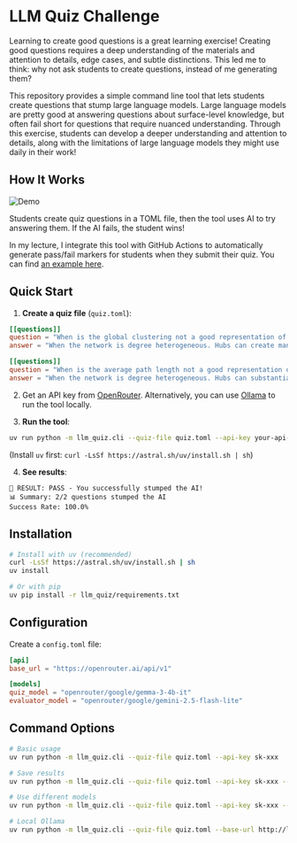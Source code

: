 # LLM Quiz Challenge

Learning to create good questions is a great learning exercise! Creating good questions requires a deep understanding of the materials and attention to details, edge cases, and subtle distinctions. This led me to think: why not ask students to create questions, instead of me generating them?

This repository provides a simple command line tool that lets students create questions that stump large language models. Large language models are pretty good at answering questions about surface-level knowledge, but often fail short for questions that require nuanced understanding. Through this exercise, students can develop a deeper understanding and attention to details, along with the limitations of large language models they might use daily in their work!

## How It Works


![Demo](./demo.gif)

Students create quiz questions in a TOML file, then the tool uses AI to try answering them. If the AI fails, the student wins!

In my lecture, I integrate this tool with GitHub Actions to automatically generate pass/fail markers for students when they submit their quiz. You can find [an example here](https://github.com/sk-classroom/advnetsci-robustness).

## Quick Start

1. **Create a quiz file** (`quiz.toml`):
```toml
[[questions]]
question = "When is the global clustering not a good representation of the network?"
answer = "When the network is degree heterogeneous. Hubs can create many triangles, not representing typical nodes."

[[questions]]
question = "When is the average path length not a good representation of the network?"
answer = "When the network is degree heterogeneous. Hubs can substantially reduce average path lengths."
```

2. Get an API key from [OpenRouter](https://openrouter.ai/api-key). Alternatively, you can use [Ollama](https://ollama.ai/) to run the tool locally.

3. **Run the tool**:
```bash
uv run python -m llm_quiz.cli --quiz-file quiz.toml --api-key your-api-key
```

(Install `uv` first: `curl -LsSf https://astral.sh/uv/install.sh | sh`)

4. **See results**:
```
🎉 RESULT: PASS - You successfully stumped the AI!
📊 Summary: 2/2 questions stumped the AI
Success Rate: 100.0%
```

## Installation

```bash
# Install with uv (recommended)
curl -LsSf https://astral.sh/uv/install.sh | sh
uv install

# Or with pip
uv pip install -r llm_quiz/requirements.txt
```

## Configuration

Create a `config.toml` file:
```toml
[api]
base_url = "https://openrouter.ai/api/v1"

[models]
quiz_model = "openrouter/google/gemma-3-4b-it"
evaluator_model = "openrouter/google/gemini-2.5-flash-lite"
```

## Command Options

```bash
# Basic usage
uv run python -m llm_quiz.cli --quiz-file quiz.toml --api-key sk-xxx

# Save results
uv run python -m llm_quiz.cli --quiz-file quiz.toml --api-key sk-xxx --output results.json

# Use different models
uv run python -m llm_quiz.cli --quiz-file quiz.toml --api-key sk-xxx --quiz-model gpt-4o-mini

# Local Ollama
uv run python -m llm_quiz.cli --quiz-file quiz.toml --base-url http://localhost:11434/v1 --api-key dummy --quiz-model llama2
```